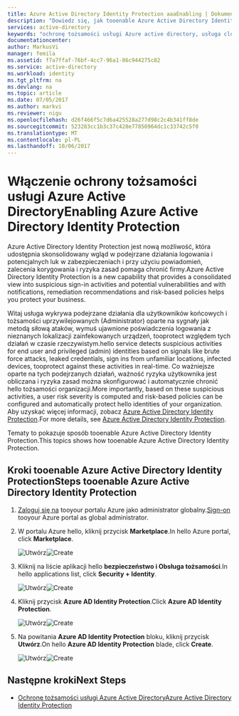 ```yaml
---
title: Azure Active Directory Identity Protection aaaEnabling | Dokumentacja firmy Microsoft
description: "Dowiedz się, jak tooenable Azure Active Directory Identity Protection."
services: active-directory
keywords: "ochronę tożsamości usługi Azure active directory, usługa cloud app discovery, zarządzanie aplikacjami, zabezpieczeń, ryzyka, poziom ryzyka, luki w zabezpieczeniach, zasady zabezpieczeń"
documentationcenter: 
author: MarkusVi
manager: femila
ms.assetid: f7a7ffaf-76bf-4cc7-96a1-86c944275c82
ms.service: active-directory
ms.workload: identity
ms.tgt_pltfrm: na
ms.devlang: na
ms.topic: article
ms.date: 07/05/2017
ms.author: markvi
ms.reviewer: nigu
ms.openlocfilehash: d26f466f5c7d6a425528a277d98c2c4b341ff8de
ms.sourcegitcommit: 523283cc1b3c37c428e77850964dc1c33742c5f0
ms.translationtype: MT
ms.contentlocale: pl-PL
ms.lasthandoff: 10/06/2017
---
```

# <a name="enabling-azure-active-directory-identity-protection"></a><span data-ttu-id="bbd9d-104">Włączenie ochrony tożsamości usługi Azure Active Directory</span><span class="sxs-lookup"><span data-stu-id="bbd9d-104">Enabling Azure Active Directory Identity Protection</span></span>
<span data-ttu-id="bbd9d-105">Azure Active Directory Identity Protection jest nową możliwość, która udostępnia skonsolidowany wgląd w podejrzane działania logowania i potencjalnych luk w zabezpieczeniach i przy użyciu powiadomień, zalecenia korygowania i ryzyka zasad pomaga chronić firmy.</span><span class="sxs-lookup"><span data-stu-id="bbd9d-105">Azure Active Directory Identity Protection is a new capability that provides a consolidated view into suspicious sign-in activities and potential vulnerabilities and with notifications, remediation recommendations and risk-based policies helps you protect your business.</span></span> 

<span data-ttu-id="bbd9d-106">Witaj usługa wykrywa podejrzane działania dla użytkowników końcowych i tożsamości uprzywilejowanych (Administrator) oparte na sygnały jak metodą siłową ataków, wymuś ujawnione poświadczenia logowania z nieznanych lokalizacji zainfekowanych urządzeń, tooprotect względem tych działań w czasie rzeczywistym.</span><span class="sxs-lookup"><span data-stu-id="bbd9d-106">hello service detects suspicious activities for end user and privileged (admin) identities based on signals like brute force attacks, leaked credentials, sign ins from unfamiliar locations, infected devices, tooprotect against these activities in real-time.</span></span> <span data-ttu-id="bbd9d-107">Co ważniejsze oparte na tych podejrzanych działań, ważność ryzyka użytkownika jest obliczana i ryzyka zasad można skonfigurować i automatycznie chronić hello tożsamości organizacji.</span><span class="sxs-lookup"><span data-stu-id="bbd9d-107">More importantly, based on these suspicious activities, a user risk severity is computed and risk-based policies can be configured and automatically protect hello identities of your organization.</span></span> <span data-ttu-id="bbd9d-108">Aby uzyskać więcej informacji, zobacz [Azure Active Directory Identity Protection](active-directory-identityprotection.md).</span><span class="sxs-lookup"><span data-stu-id="bbd9d-108">For more details, see [Azure Active Directory Identity Protection](active-directory-identityprotection.md).</span></span>

<span data-ttu-id="bbd9d-109">Tematy to pokazuje sposób tooenable Azure Active Directory Identity Protection.</span><span class="sxs-lookup"><span data-stu-id="bbd9d-109">This topics shows how tooenable Azure Active Directory Identity Protection.</span></span>

## <a name="steps-tooenable-azure-active-directory-identity-protection"></a><span data-ttu-id="bbd9d-110">Kroki tooenable Azure Active Directory Identity Protection</span><span class="sxs-lookup"><span data-stu-id="bbd9d-110">Steps tooenable Azure Active Directory Identity Protection</span></span>
1. <span data-ttu-id="bbd9d-111">[Zaloguj się na](https://ms.portal.azure.com/) tooyour portalu Azure jako administrator globalny.</span><span class="sxs-lookup"><span data-stu-id="bbd9d-111">[Sign-on](https://ms.portal.azure.com/) tooyour Azure portal as global administrator.</span></span> 
2. <span data-ttu-id="bbd9d-112">W portalu Azure hello, kliknij przycisk **Marketplace**.</span><span class="sxs-lookup"><span data-stu-id="bbd9d-112">In hello Azure portal, click **Marketplace**.</span></span>
   
    <span data-ttu-id="bbd9d-113">![Utwórz](./media/active-directory-identityprotection-enable/01.png "tworzenie")</span><span class="sxs-lookup"><span data-stu-id="bbd9d-113">![Create](./media/active-directory-identityprotection-enable/01.png "Create")</span></span>
3. <span data-ttu-id="bbd9d-114">Kliknij na liście aplikacji hello **bezpieczeństwo i Obsługa tożsamości**.</span><span class="sxs-lookup"><span data-stu-id="bbd9d-114">In hello applications list, click **Security + Identity**.</span></span>
   
    <span data-ttu-id="bbd9d-115">![Utwórz](./media/active-directory-identityprotection-enable/02.png "tworzenie")</span><span class="sxs-lookup"><span data-stu-id="bbd9d-115">![Create](./media/active-directory-identityprotection-enable/02.png "Create")</span></span>
4. <span data-ttu-id="bbd9d-116">Kliknij przycisk **Azure AD Identity Protection**.</span><span class="sxs-lookup"><span data-stu-id="bbd9d-116">Click **Azure AD Identity Protection**.</span></span>
   
    <span data-ttu-id="bbd9d-117">![Utwórz](./media/active-directory-identityprotection-enable/03.png "tworzenie")</span><span class="sxs-lookup"><span data-stu-id="bbd9d-117">![Create](./media/active-directory-identityprotection-enable/03.png "Create")</span></span>
5. <span data-ttu-id="bbd9d-118">Na powitania **Azure AD Identity Protection** bloku, kliknij przycisk **Utwórz**.</span><span class="sxs-lookup"><span data-stu-id="bbd9d-118">On hello **Azure AD Identity Protection** blade, click **Create**.</span></span>
   
    <span data-ttu-id="bbd9d-119">![Utwórz](./media/active-directory-identityprotection-enable/04.png "tworzenie")</span><span class="sxs-lookup"><span data-stu-id="bbd9d-119">![Create](./media/active-directory-identityprotection-enable/04.png "Create")</span></span>

## <a name="next-steps"></a><span data-ttu-id="bbd9d-120">Następne kroki</span><span class="sxs-lookup"><span data-stu-id="bbd9d-120">Next Steps</span></span>
* [<span data-ttu-id="bbd9d-121">Ochronę tożsamości usługi Azure Active Directory</span><span class="sxs-lookup"><span data-stu-id="bbd9d-121">Azure Active Directory Identity Protection</span></span>](active-directory-identityprotection.md)

